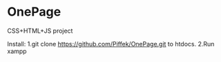 # OnePage
CSS+HTML+JS project

Install:
1.git clone https://github.com/Piffek/OnePage.git to htdocs.
2.Run xampp
